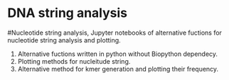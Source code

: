 # DNA string analysis 


#Nucleotide string analysis, Jupyter notebooks of alternative fuctions for nucleotide string analysis and plotting.
1. Alternative fuctions written in python without Biopython dependecy. 
2. Plotting methods for nucleitude string.
3. Alternative method for kmer generation and plotting their frequency.
